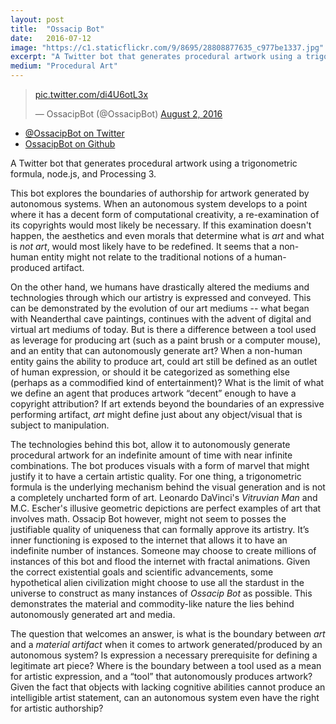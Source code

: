```yaml
---
layout: post
title:  "Ossacip Bot"
date:   2016-07-12
image: "https://c1.staticflickr.com/9/8695/28808877635_c977be1337.jpg"
excerpt: "A Twitter bot that generates procedural artwork using a trigonometric formula, node.js, and Processing 3."
medium: "Procedural Art"
---
```


<div class="tweet-wrap">
  <blockquote class="twitter-tweet" width="300px" data-lang="en"><p lang="und" dir="ltr"><a href="https://t.co/di4U6otL3x">pic.twitter.com/di4U6otL3x</a></p>&mdash; OssacipBot (@OssacipBot) <a href="https://twitter.com/OssacipBot/status/760396681397563392">August 2, 2016</a></blockquote> <script async src="//platform.twitter.com/widgets.js" charset="utf-8"></script>
</div>

- [@OssacipBot on Twitter](https://twitter.com/OssacipBot)
- [OssacipBot on Github ](https://github.com/mbrav/OssacipBot)

A Twitter bot that generates procedural artwork using a trigonometric formula, node.js, and Processing 3.

This bot explores the boundaries of authorship for artwork generated by autonomous systems. When an autonomous system develops to a point where it has a decent form of computational creativity, a re-examination of its copyrights would most likely be necessary. If this examination doesn't happen, the aesthetics and even morals that determine what is *art* and what is *not art*, would most likely have to be redefined. It seems that a non-human entity might not relate to the traditional notions of a human-produced artifact.

On the other hand, we humans have drastically altered the mediums and technologies through which our artistry is expressed and conveyed. This can be demonstrated by the evolution of our art mediums -- what began with Neanderthal cave paintings, continues with the advent of digital and virtual art mediums of today. But is there a difference between a tool used as leverage for producing art (such as a paint brush or a computer mouse), and an entity that can autonomously generate art? When a non-human entity gains the ability to produce art, could art still be defined as an outlet of human expression, or should it be categorized as something else (perhaps as a commodified kind of entertainment)? What is the limit of what we define an agent that produces artwork “decent” enough to have a copyright attribution? If art extends beyond the boundaries of an expressive performing artifact, *art* might define just about any object/visual that is subject to manipulation.

The technologies behind this bot, allow it to autonomously generate procedural artwork for an indefinite amount of time with near infinite combinations. The bot produces visuals with a form of marvel that might justify it to have a certain artistic quality. For one thing, a trigonometric formula is the underlying mechanism behind the visual generation and is not a completely uncharted form of art. Leonardo DaVinci's *Vitruvian  Man* and M.C. Escher's illusive geometric depictions are perfect examples of art that involves math. Ossacip Bot however, might not seem to posses the justifiable quality of uniqueness that can formally approve its artistry. It’s inner functioning is exposed to the internet that allows it to have an indefinite number of instances. Someone may choose to create millions of instances of this bot and flood the internet with fractal animations. Given the correct existential goals and scientific advancements, some hypothetical alien civilization might choose to use all the stardust in the universe to construct as many instances of *Ossacip Bot* as possible. This demonstrates the material and commodity-like nature the lies behind autonomously generated art and media.

The question that welcomes an answer, is what is the boundary between *art* and a *material artifact* when it comes to artwork generated/produced by an autonomous system? Is expression a necessary prerequisite for defining a legitimate art piece? Where is the boundary between a tool used as a mean for artistic expression, and a “tool” that autonomously produces artwork? Given the fact that objects with lacking cognitive abilities cannot produce an intelligible artist statement, can an autonomous system even have the right for artistic authorship?

